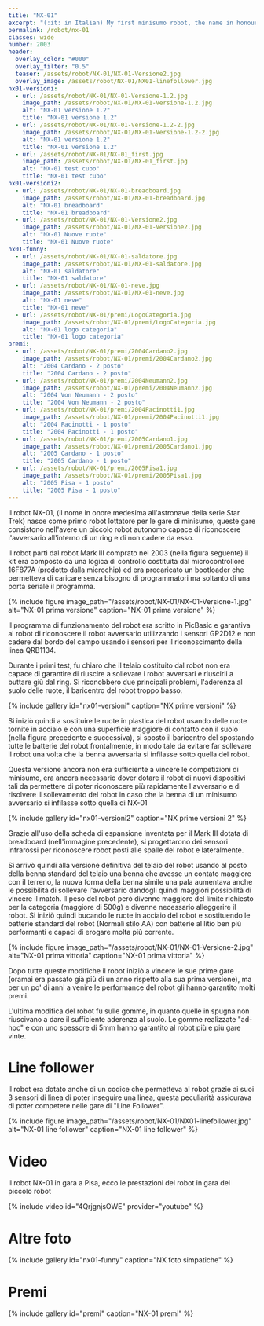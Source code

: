```yaml
---
title: "NX-01"
excerpt: "(:it: in Italian) My first minisumo robot, the name in honour of the Star Trek starship, was built with a Mark III board, and used two infrared sensors. A curved blade was projected to lift off the minisumo enemy. The code written inside micro was PicBasic a embedded version of basic."
permalink: /robot/nx-01
classes: wide
number: 2003
header:
  overlay_color: "#000"
  overlay_filter: "0.5"
  teaser: /assets/robot/NX-01/NX-01-Versione2.jpg
  overlay_image: /assets/robot/NX-01/NX01-linefollower.jpg
nx01-versioni:
  - url: /assets/robot/NX-01/NX-01-Versione-1.2.jpg
    image_path: /assets/robot/NX-01/NX-01-Versione-1.2.jpg
    alt: "NX-01 versione 1.2"
    title: "NX-01 versione 1.2"
  - url: /assets/robot/NX-01/NX-01-Versione-1.2-2.jpg
    image_path: /assets/robot/NX-01/NX-01-Versione-1.2-2.jpg
    alt: "NX-01 versione 1.2"
    title: "NX-01 versione 1.2"
  - url: /assets/robot/NX-01/NX-01_first.jpg
    image_path: /assets/robot/NX-01/NX-01_first.jpg
    alt: "NX-01 test cubo"
    title: "NX-01 test cubo"
nx01-versioni2:
  - url: /assets/robot/NX-01/NX-01-breadboard.jpg
    image_path: /assets/robot/NX-01/NX-01-breadboard.jpg
    alt: "NX-01 breadboard"
    title: "NX-01 breadboard"
  - url: /assets/robot/NX-01/NX-01-Versione2.jpg
    image_path: /assets/robot/NX-01/NX-01-Versione2.jpg
    alt: "NX-01 Nuove ruote"
    title: "NX-01 Nuove ruote"
nx01-funny:
  - url: /assets/robot/NX-01/NX-01-saldatore.jpg
    image_path: /assets/robot/NX-01/NX-01-saldatore.jpg
    alt: "NX-01 saldatore"
    title: "NX-01 saldatore"
  - url: /assets/robot/NX-01/NX-01-neve.jpg
    image_path: /assets/robot/NX-01/NX-01-neve.jpg
    alt: "NX-01 neve"
    title: "NX-01 neve"
  - url: /assets/robot/NX-01/premi/LogoCategoria.jpg
    image_path: /assets/robot/NX-01/premi/LogoCategoria.jpg
    alt: "NX-01 logo categoria"
    title: "NX-01 logo categoria"
premi:
  - url: /assets/robot/NX-01/premi/2004Cardano2.jpg
    image_path: /assets/robot/NX-01/premi/2004Cardano2.jpg
    alt: "2004 Cardano - 2 posto"
    title: "2004 Cardano - 2 posto"
  - url: /assets/robot/NX-01/premi/2004Neumann2.jpg
    image_path: /assets/robot/NX-01/premi/2004Neumann2.jpg
    alt: "2004 Von Neumann - 2 posto"
    title: "2004 Von Neumann - 2 posto"
  - url: /assets/robot/NX-01/premi/2004Pacinotti1.jpg
    image_path: /assets/robot/NX-01/premi/2004Pacinotti1.jpg
    alt: "2004 Pacinotti - 1 posto"
    title: "2004 Pacinotti - 1 posto"
  - url: /assets/robot/NX-01/premi/2005Cardano1.jpg
    image_path: /assets/robot/NX-01/premi/2005Cardano1.jpg
    alt: "2005 Cardano - 1 posto"
    title: "2005 Cardano - 1 posto"
  - url: /assets/robot/NX-01/premi/2005Pisa1.jpg
    image_path: /assets/robot/NX-01/premi/2005Pisa1.jpg
    alt: "2005 Pisa - 1 posto"
    title: "2005 Pisa - 1 posto"
---
```


Il robot NX-01, (il nome in onore medesima all'astronave della serie Star Trek) nasce come primo robot lottatore per le gare di minisumo, queste gare consistono nell'avere un piccolo robot autonomo capace di riconoscere l'avversario all'interno di un ring e di non cadere da esso.

Il robot partì dal robot Mark III comprato nel 2003 (nella figura seguente) il kit era composto da una logica di controllo costituita dal microcontrollore 16F877A (prodotto dalla microchip) ed era precaricato un bootloader che permetteva di caricare senza bisogno di programmatori ma soltanto di una porta seriale il programma.

{% include figure image_path="/assets/robot/NX-01/NX-01-Versione-1.jpg" alt="NX-01 prima versione" caption="NX-01 prima versione" %}

Il programma di funzionamento del robot era scritto in PicBasic e garantiva al robot di riconoscere il robot avversario utilizzando i sensori GP2D12 e non cadere dal bordo del campo usando i sensori per il riconoscimento della linea QRB1134.

Durante i primi test, fu chiaro che il telaio costituito dal robot non era capace di garantire di riuscire a sollevare i robot avversari e riuscirli a buttare giù dal ring. Si riconobbero due principali problemi, l'aderenza al suolo delle ruote, il baricentro del robot troppo basso.

{% include gallery id="nx01-versioni" caption="NX prime versioni" %}

Si iniziò quindi a sostituire le ruote in plastica del robot usando delle ruote tornite in acciaio e con una superficie maggiore di contatto con il suolo (nella figura precedente e successiva), si spostò il baricentro del spostando tutte le batterie del robot frontalmente, in modo tale da evitare far sollevare il robot una volta che la benna avversaria si infilasse sotto quella del robot.

Questa versione ancora non era sufficiente a vincere le competizioni di minisumo, era ancora necessario dover dotare il robot di nuovi dispositivi tali da permettere di poter riconoscere più rapidamente l'avversario e di risolvere il sollevamento del robot in caso che la benna di un minisumo avversario si infilasse sotto quella di NX-01

{% include gallery id="nx01-versioni2" caption="NX prime versioni 2" %}

Grazie all'uso della scheda di espansione inventata per il Mark III dotata di breadboard (nell'immagine precedente), si progettarono dei sensori infrarossi per riconoscere robot posti alle spalle del robot e lateralmente.

Si arrivò quindi alla versione definitiva del telaio del robot usando al posto della benna standard del telaio una benna che avesse un contato maggiore con il terreno, la nuova forma della benna simile una pala aumentava anche le possibilità di sollevare l'avversario dandogli quindi maggiori possibilità di vincere il match. Il peso del robot però divenne maggiore del limite richiesto per la categoria (maggiore di 500g) e divenne necessario alleggerire il robot. Si iniziò quindi bucando le ruote in acciaio del robot e sostituendo le batterie standard del robot (Normali stilo AA) con batterie al litio ben più performanti e capaci di erogare molta più corrente.

{% include figure image_path="/assets/robot/NX-01/NX-01-Versione-2.jpg" alt="NX-01 prima vittoria" caption="NX-01 prima vittoria" %}

Dopo tutte queste modifiche il robot iniziò a vincere le sue prime gare (oramai era passato già più di un anno rispetto alla sua prima versione), ma per un po' di anni a venire le performance del robot gli hanno garantito molti premi.

L'ultima modifica del robot fu sulle gomme, in quanto quelle in spugna non riuscivano a dare il sufficiente aderenza al suolo. Le gomme realizzate "ad-hoc" e con uno spessore di 5mm hanno garantito al robot più e più gare vinte.

# Line follower

Il robot era dotato anche di un codice che permetteva al robot grazie ai suoi 3 sensori di linea di poter inseguire una linea, questa peculiarità assicurava di poter competere nelle gare di "Line Follower".

{% include figure image_path="/assets/robot/NX-01/NX01-linefollower.jpg" alt="NX-01 line follower" caption="NX-01 line follower" %}

# Video

Il robot NX-01 in gara a Pisa, ecco le prestazioni del robot in gara del piccolo robot

{% include video id="4QrjgnjsOWE" provider="youtube" %}

# Altre foto

{% include gallery id="nx01-funny" caption="NX foto simpatiche" %}

# Premi

{% include gallery id="premi" caption="NX-01 premi" %}